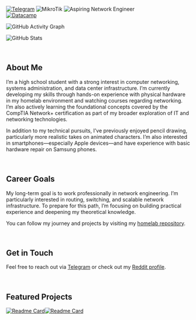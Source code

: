 

<!---![Debian](https://img.shields.io/badge/Debian-D70A53?style=for-the-badge&logo=debian&logoColor=white)--->
[![Telegram](https://img.shields.io/badge/Telegram-2CA5E0?style=for-the-badge&logo=telegram&logoColor=white)](https://t.me/Andrtexh)
![MikroTik](https://img.shields.io/badge/MikroTik-%23363636?style=for-the-badge&logo=Mikrotik)
![Aspiring Network Engineer](https://img.shields.io/badge/Aspiring-Network%20Engineer-blueviolet?style=for-the-badge)  
[![Datacamp](https://img.shields.io/badge/Datacamp-05192D?style=for-the-badge&logo=datacamp&logoColor=03E860)](https://www.datacamp.com/portfolio/andreansxtech)

![GitHub Activity Graph](https://github-readme-activity-graph.vercel.app/graph?username=AndreansxTech&theme=nightowl&hide_border=true)

![GitHub Stats](https://github-readme-stats.vercel.app/api?username=AndreansxTech&show_icons=true&theme=nightowl&count_private=true&hide_border=true)

</br>

## About Me

I’m a high school student with a strong interest in computer networking, systems administration, and data center infrastructure. I’m currently developing my skills through hands-on experience with physical hardware in my homelab environment and watching courses regarding networking. I’m also actively learning the foundational concepts covered by the CompTIA Network+ certification as part of my broader exploration of IT and networking technologies.

In addition to my technical pursuits, I’ve previously enjoyed pencil drawing, particularly more realistic takes on animated characters. I’m also interested in smartphones—especially Apple devices—and have experience with basic hardware repair on Samsung phones.

</br>

## Career Goals

My long-term goal is to work professionally in network engineering. I’m particularly interested in routing, switching, and scalable network infrastructure. To prepare for this path, I’m focusing on building practical experience and deepening my theoretical knowledge.

You can follow my journey and projects by visiting my [homelab repository](https://github.com/AndreansxTech/My-homelab).

</br>

## Get in Touch

Feel free to reach out via [Telegram](https://t.me/Andrtexh) or check out my [Reddit profile](https://www.reddit.com/user/Acensxandrea/).

</br>

## Featured Projects

[![Readme Card](https://github-readme-stats.vercel.app/api/pin/?username=AndreansxTech&theme=nightowl&repo=Staszic360&hide_border=true)](https://github.com/AndreansxTech/Staszic360)[![Readme Card](https://github-readme-stats.vercel.app/api/pin/?username=AndreansxTech&theme=nightowl&repo=My-homelab&hide_border=true)](https://github.com/AndreansxTech/My-homelab)
